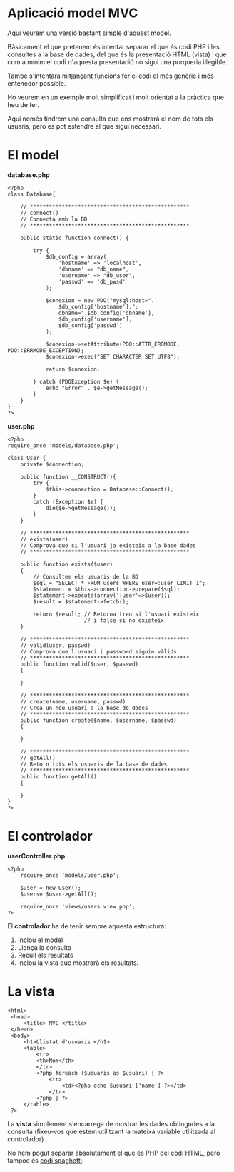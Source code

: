 # Aplicació model MVC

Aquí veurem una versió bastant simple d'aquest model.

Bàsicament el que pretenem és intentar separar el que és codi PHP i les consultes a la base de dades, del que és la presentació HTML (vista) i que com a mínim el codi
d'aquesta presentació no sigui una porqueria illegible.

També s'intentarà mitjançant funcions fer el codi el més genèric i més entenedor possible.

Ho veurem en un exemple molt simplificat i molt orientat a la pràctica que heu de fer.

Aquí només tindrem una consulta que ens mostrarà el nom de tots els usuaris, però es pot estendre el que sigui necessari.

# El model

**database.php**

```php+lineNumbers:true
<?php
class Database{

    // ************************************************** 
    // connect()
    // Connecta amb la BD
    // ************************************************** 
    
    public static function connect() {
    
        try {
            $db_config = array(
                'hostname' => 'localhost',
                'dbname' => "db_name",
                'username' => "db_user",
                'passwd' => 'db_pwsd'
            );
            
            $conexion = new PDO("mysql:host=".
                $db_config['hostname'].";
                dbname=".$db_config['dbname'],
                $db_config['username'],
                $db_config['passwd']
            );
            
            $conexion->setAttribute(PDO::ATTR_ERRMODE, PDO::ERRMODE_EXCEPTION);
            $conexion->exec("SET CHARACTER SET UTF8");
            
            return $conexion;
        
        } catch (PDOException $e) {
            echo "Error" . $e->getMessage();
        }
    }
}
?>
```



**user.php**

```php+lineNumbers:true
<?php
require_once 'models/database.php';

class User {
    private $connection;

    public function __CONSTRUCT(){
        try {
            $this->connection = Database::Connect();
        } 
        catch (Exception $e) {
            die($e->getMessage());
        }
    }

    // ************************************************** 
    // exists(user)
    // Comprova que si l'usuari ja existeix a la base dades
    // ************************************************** 

    public function exists($user)
    {
        // Consultem els usuaris de la BD
        $sql = "SELECT * FROM users WHERE user=:user LIMIT 1";
        $statement = $this->connection->prepare($sql);
        $statement->execute(array(':user'=>$user));
        $result = $statement->fetch();

        return $result; // Retorna treu si l'usuari existeix 
                        // i false si no existeix
    }

    // ************************************************** 
    // valid(user, passwd)
    // Comprova que l'usuari i password siguin vàlids
    // ************************************************** 
    public function valid($user, $passwd)
    {
        
    }
        
    // ************************************************** 
    // create(name, username, passwd)
    // Crea un nou usuari a la base de dades
    // ************************************************** 
    public function create($name, $username, $passwd)
    {
        
    }
    
    // ************************************************** 
    // getAll()
    // Retorn tots els usuaris de la base de dades
    // ************************************************** 
    public function getAll()
    {
        
    }
}
?>
```

# El controlador

**userController.php**

```php+lineNumbers:true
<?php
    require_once 'models/user.php';
    
    $user = new User();
    $users= $user->getAll();
    
    require_once 'views/users.view.php';
?>
```

El **controlador** ha de tenir sempre aquesta estructura:
  1. Inclou el model
  2. Llença la consulta
  3. Recull els resultats 
  4. Inclou la vista que mostrarà els resultats.

# La vista

```xml+lineNumbers:true
<html>
 <head>
     <title> MVC </title>
 </head>
 <body>
     <h1>Llistat d'usuaris </h1>
     <table>
         <tr>
         <th>Nom</th>
         </tr>
         <?php foreach ($usuaris as $usuari) { ?>
             <tr>
                 <td><?php echo $usuari ['name'] ?></td>
             </tr>
         <?php } ?>
     </table>
 ?>
 ```
 
La **vista** simplement s'encarrega de mostrar les dades obtingudes a la consulta (fixeu-vos que estem utilitzant la mateixa variable utilitzada al controlador) .

No hem pogut separar absolutament el que és PHP del codi HTML, però tampoc és [codi spaghetti](https://ca.wikipedia.org/wiki/Codi_spaghetti).
